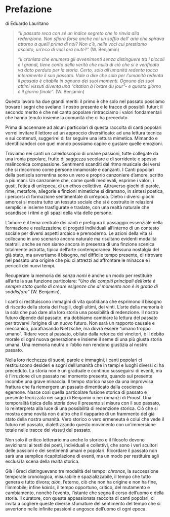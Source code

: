 # Prefazione

di Eduardo Lauritano

> _“Il passato reca con sé un indice segreto che lo rinvia alla redenzione. Non sfiora forse anche noi un soffio dell’ aria che spirava attorno a quelli prima di noi? Non c’è, nelle voci cui prestiamo ascolto, un’eco di voci ora mute?”_ \(W. Benjamin\)
>
> _“Il cronista che enumera gli avvenimenti senza distinguere tra i piccoli e i grandi, tiene conto della verità che nulla di ciò che si è verificato va dato perduto per la storia. Certo, solo all’umanità redenta tocca interamente il suo passato. Vale a dire che solo per l’umanità redenta il passato è citabile in ognuno dei suoi momenti. Ognuno dei suoi attimi vissuti diventa una “citation à l’ordre du jour”- e questo giorno è il giorno finale_”. \(W. Benjamin\)

Questo lavoro ha due grandi meriti: il primo è che solo nel passato possiamo trovare i segni che svelano il nostro presente e le tracce di possibili futuri; il secondo merito è che nel canto popolare rintracciamo i valori fondamentali che hanno tenuto insieme la comunità che ci ha preceduto.

Prima di accennare ad alcuni particolari di questa raccolta di canti popolari vorrei invitare il lettore ad un approccio diversificato: ad una lettura tecnica e sui contenuti, suggerirei di far seguire una lettura mimetica. Mimando e identificandoci con quel mondo possiamo capire e gustare quelle emozioni.

Troviamo nei canti un caleidoscopio di umane passioni, tutte collegate da una ironia popolare, frutto di saggezza secolare e di sorridente e spesso malinconica compassione. Sentimenti scanditi dal ritmo musicale dei versi che si rincorrono come persone innamorate e danzanti. I Canti popolari della penisola sorrentina sono un vero e proprio canzoniere d’amore, scritto a più mani. Un canzoniere che, come quelli medievali, esprime i valori, i gusti, l’etica di un’epoca, di un ethos collettivo. Attraverso giochi di parole, rime, metafore, allegorie e finzioni mimetiche si diramano, in sintesi poetica, i percorsi di formazione sentimentale di un’epoca. Dietro i diversi giochi amorosi si mostra tutto un tessuto sociale che si è costruito in relazioni semplici e insieme trasfigurate e traslate, con una realtà naturale che scandisce i ritmi e gli spazi della vita delle persone.

L’amore è il tema centrale dei canti e prefigura il passaggio essenziale nella formazione e realizzazione di progetti individuali all’interno di un contesto sociale per diversi aspetti arcaico e premoderno. Le azioni della vita si collocano in uno scenario ancora naturale ma risultano evidenti modalità teatrali, anche se non siamo ancora in presenza di una finzione scenica totalmente astratta, tipica dell’arte contemporanea. Nessuna nostalgia del già stato, ma avvertiamo il bisogno, nel difficile tempo presente, di ritrovare nel passato una origine che più ci attrezzi ad affrontare le minacce e i pericoli dei nuovi tempi.

Recuperare la memoria dei _senza nomi_ è anche un modo per restituire all’arte la sua funzione particolare: “_Uno dei compiti principali dell’arte è sempre stato quello di creare esigenze che al momento non è in grado di soddisfare”_ \(W. Benjamin\).

I canti ci restituiscono immagini di vita quotidiana che esprimono il bisogno di riscatto della storia dei fragili, degli ultimi, dei vinti. L’arte della memoria è la sola che può dare alla loro storia una possibilità di redenzione. Il nostro futuro dipende dal passato, ma dobbiamo cambiare la lettura del passato per trovarvi l’origine di un nuovo futuro. Non sarà un rapporto causale e meccanico, parafrasando Nietzsche, ma dovrà essere “umano troppo umano”. Ridare voce al passato, obliato dalla retorica dei vincitori, è il debito morale di ogni nuova generazione e insieme il seme di una più giusta storia umana. Una memoria neutra o l’oblio non rendono giustizia al nostro passato.

Nella loro ricchezza di suoni, parole e immagini, i canti popolari ci restituiscono desideri e sogni dell’umanità che in tempi e luoghi diversi ci ha preceduto. La storia non è un graduale e continuo susseguirsi di eventi, ma è l’irruzione di un passato nel momento presente, quando sul presente incombe una grave minaccia. Il tempo storico nasce da una improvvisa frattura che fa riemergere un passato dimenticato dalla coscienza egemone. Nasce così quella particolare fusione storica di passato e presente teorizzata nei saggi di Benjamin o nei romanzi di Proust. Una temporalità tipica della storia dove il presente si misura con il suo passato, lo reinterpreta alla luce di una possibilità di redenzione storica. Ciò che si mostra come novità non è altro che il riapparire di un frammento del già stato della nostra umanità. Vero storico o vero ermeneuta è colui che vede il futuro nel passato, dialettizzando questo movimento con un’immersione totale nelle tracce dei vissuti del passato.

Non solo il critico letterario ma anche lo storico e il filosofo devono avvicinarsi ai testi dei poeti, individuali e collettivi, che sono i veri scultori delle passioni e dei sentimenti umani e popolari. Ricordare il passato non sarà una semplice ricapitolazione di eventi, ma un modo per restituire agli esclusi la scena della realtà storica.

Già i Greci distinguevano tre modalità del tempo: _chronos_, la successione temporale cronologica, misurabile e spazializzabile, il tempo che tutto genera e tutto divora; _aión_, l’eterno, ciò che non ha origine e non ha fine, l’immobile; infine _kairós_, il tempo opportuno, critico, del mutamento e cambiamento, nonché l’evento, l’istante che segna il corso dell’uomo e della storia. Il curatore, con questa appassionata raccolta di canti popolari, ci invita a cogliere queste diverse sfumature del sentimento del tempo che si avvertono nelle infinite passioni e angosce dell’uomo di ogni epoca.

